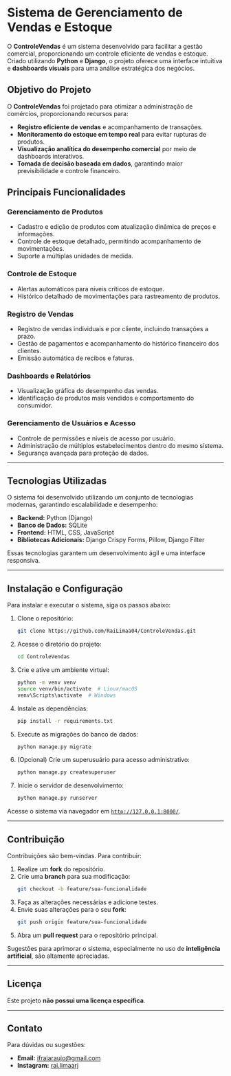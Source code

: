 # **Sistema de Gerenciamento de Vendas e Estoque**

O **ControleVendas** é um sistema desenvolvido para facilitar a gestão comercial, proporcionando um controle eficiente de vendas e estoque. Criado utilizando **Python** e **Django**, o projeto oferece uma interface intuitiva e **dashboards visuais** para uma análise estratégica dos negócios.

## **Objetivo do Projeto**

O **ControleVendas** foi projetado para otimizar a administração de comércios, proporcionando recursos para:

- **Registro eficiente de vendas** e acompanhamento de transações.
- **Monitoramento do estoque em tempo real** para evitar rupturas de produtos.
- **Visualização analítica do desempenho comercial** por meio de dashboards interativos.
- **Tomada de decisão baseada em dados**, garantindo maior previsibilidade e controle financeiro.

## **Principais Funcionalidades**

### **Gerenciamento de Produtos**
- Cadastro e edição de produtos com atualização dinâmica de preços e informações.
- Controle de estoque detalhado, permitindo acompanhamento de movimentações.
- Suporte a múltiplas unidades de medida.

### **Controle de Estoque**
- Alertas automáticos para níveis críticos de estoque.
- Histórico detalhado de movimentações para rastreamento de produtos.

### **Registro de Vendas**
- Registro de vendas individuais e por cliente, incluindo transações a prazo.
- Gestão de pagamentos e acompanhamento do histórico financeiro dos clientes.
- Emissão automática de recibos e faturas.

### **Dashboards e Relatórios**
- Visualização gráfica do desempenho das vendas.
- Identificação de produtos mais vendidos e comportamento do consumidor.

### **Gerenciamento de Usuários e Acesso**
- Controle de permissões e níveis de acesso por usuário.
- Administração de múltiplos estabelecimentos dentro do mesmo sistema.
- Segurança avançada para proteção de dados.

---

## **Tecnologias Utilizadas**

O sistema foi desenvolvido utilizando um conjunto de tecnologias modernas, garantindo escalabilidade e desempenho:

- **Backend:** Python (Django)
- **Banco de Dados:** SQLite
- **Frontend:** HTML, CSS, JavaScript
- **Bibliotecas Adicionais:** Django Crispy Forms, Pillow, Django Filter

Essas tecnologias garantem um desenvolvimento ágil e uma interface responsiva.

---

## **Instalação e Configuração**

Para instalar e executar o sistema, siga os passos abaixo:

1. Clone o repositório:
   ```bash
   git clone https://github.com/RaiLimaa04/ControleVendas.git
   ```

2. Acesse o diretório do projeto:
   ```bash
   cd ControleVendas
   ```

3. Crie e ative um ambiente virtual:
   ```bash
   python -m venv venv
   source venv/bin/activate  # Linux/macOS
   venv\Scripts\activate  # Windows
   ```

4. Instale as dependências:
   ```bash
   pip install -r requirements.txt
   ```

5. Execute as migrações do banco de dados:
   ```bash
   python manage.py migrate
   ```

6. (Opcional) Crie um superusuário para acesso administrativo:
   ```bash
   python manage.py createsuperuser
   ```

7. Inicie o servidor de desenvolvimento:
   ```bash
   python manage.py runserver
   ```

Acesse o sistema via navegador em [`http://127.0.0.1:8000/`](http://127.0.0.1:8000/).

---

## **Contribuição**

Contribuições são bem-vindas. Para contribuir:

1. Realize um **fork** do repositório.
2. Crie uma **branch** para sua modificação:
   ```bash
   git checkout -b feature/sua-funcionalidade
   ```
3. Faça as alterações necessárias e adicione testes.
4. Envie suas alterações para o seu **fork**:
   ```bash
   git push origin feature/sua-funcionalidade
   ```
5. Abra um **pull request** para o repositório principal.

Sugestões para aprimorar o sistema, especialmente no uso de **inteligência artificial**, são altamente apreciadas.

---

## **Licença**

Este projeto **não possui uma licença específica**.

---

## **Contato**

Para dúvidas ou sugestões:

- **Email:** [ifraiaraujo@gmail.com](mailto:ifraiaraujo@gmail.com)
- **Instagram:** [rai.limaarj](https://www.instagram.com/rai.limaarj/)
